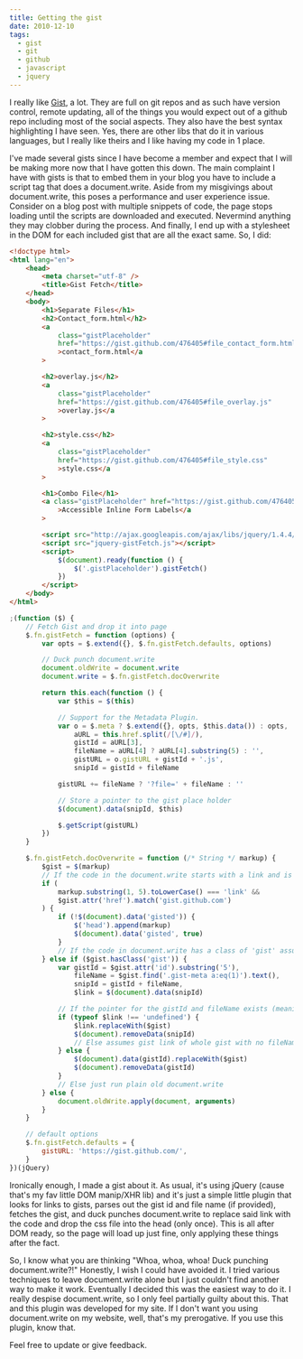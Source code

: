```yaml
---
title: Getting the gist
date: 2010-12-10
tags:
  - gist
  - git
  - github
  - javascript
  - jquery
---
```


I really like [Gist](https://gist.github.com/), a lot. They are full on git repos and as such have version control, remote updating, all of the things you would expect out of a github repo including most of the social aspects. They also have the best syntax highlighting I have seen. Yes, there are other libs that do it in various languages, but I really like theirs and I like having my code in 1 place.

I've made several gists since I have become a member and expect that I will be making more now that I have gotten this down. The main complaint I have with gists is that to embed them in your blog you have to include a script tag that does a document.write. Aside from my misgivings about document.write, this poses a performance and user experience issue. Consider on a blog post with multiple snippets of code, the page stops loading until the scripts are downloaded and executed. Nevermind anything they may clobber during the process. And finally, I end up with a stylesheet in the DOM for each included gist that are all the exact same. So, I did:

```html
<!doctype html>
<html lang="en">
	<head>
		<meta charset="utf-8" />
		<title>Gist Fetch</title>
	</head>
	<body>
		<h1>Separate Files</h1>
		<h2>Contact_form.html</h2>
		<a
			class="gistPlaceholder"
			href="https://gist.github.com/476405#file_contact_form.html"
			>contact_form.html</a
		>

		<h2>overlay.js</h2>
		<a
			class="gistPlaceholder"
			href="https://gist.github.com/476405#file_overlay.js"
			>overlay.js</a
		>

		<h2>style.css</h2>
		<a
			class="gistPlaceholder"
			href="https://gist.github.com/476405#file_style.css"
			>style.css</a
		>

		<h1>Combo File</h1>
		<a class="gistPlaceholder" href="https://gist.github.com/476405"
			>Accessible Inline Form Labels</a
		>

		<script src="http://ajax.googleapis.com/ajax/libs/jquery/1.4.4/jquery.min.js"></script>
		<script src="jquery-gistFetch.js"></script>
		<script>
			$(document).ready(function () {
				$('.gistPlaceholder').gistFetch()
			})
		</script>
	</body>
</html>
```

```js
;(function ($) {
	// Fetch Gist and drop it into page
	$.fn.gistFetch = function (options) {
		var opts = $.extend({}, $.fn.gistFetch.defaults, options)

		// Duck punch document.write
		document.oldWrite = document.write
		document.write = $.fn.gistFetch.docOverwrite

		return this.each(function () {
			var $this = $(this)

			// Support for the Metadata Plugin.
			var o = $.meta ? $.extend({}, opts, $this.data()) : opts,
				aURL = this.href.split(/[\/#]/),
				gistId = aURL[3],
				fileName = aURL[4] ? aURL[4].substring(5) : '',
				gistURL = o.gistURL + gistId + '.js',
				snipId = gistId + fileName

			gistURL += fileName ? '?file=' + fileName : ''

			// Store a pointer to the gist place holder
			$(document).data(snipId, $this)

			$.getScript(gistURL)
		})
	}

	$.fn.gistFetch.docOverwrite = function (/* String */ markup) {
		$gist = $(markup)
		// If the code in the document.write starts with a link and is from gist.github.com
		if (
			markup.substring(1, 5).toLowerCase() === 'link' &&
			$gist.attr('href').match('gist.github.com')
		) {
			if (!$(document).data('gisted')) {
				$('head').append(markup)
				$(document).data('gisted', true)
			}
			// If the code in document.write has a class of 'gist' assume it's a gist
		} else if ($gist.hasClass('gist')) {
			var gistId = $gist.attr('id').substring('5'),
				fileName = $gist.find('.gist-meta a:eq(1)').text(),
				snipId = gistId + fileName,
				$link = $(document).data(snipId)

			// If the pointer for the gistId and fileName exists (meaning file specfic gist)
			if (typeof $link !== 'undefined') {
				$link.replaceWith($gist)
				$(document).removeData(snipId)
				// Else assumes gist link of whole gist with no fileName specified
			} else {
				$(document).data(gistId).replaceWith($gist)
				$(document).removeData(gistId)
			}
			// Else just run plain old document.write
		} else {
			document.oldWrite.apply(document, arguments)
		}
	}

	// default options
	$.fn.gistFetch.defaults = {
		gistURL: 'https://gist.github.com/',
	}
})(jQuery)
```

Ironically enough, I made a gist about it. As usual, it's using jQuery (cause that's my fav little DOM manip/XHR lib) and it's just a simple little plugin that looks for links to gists, parses out the gist id and file name (if provided), fetches the gist, and duck punches document.write to replace said link with the code and drop the css file into the head (only once). This is all after DOM ready, so the page will load up just fine, only applying these things after the fact.

So, I know what you are thinking "Whoa, whoa, whoa! Duck punching document.write?!" Honestly, I wish I could have avoided it. I tried various techniques to leave document.write alone but I just couldn't find another way to make it work. Eventually I decided this was the easiest way to do it. I really despise document.write, so I only feel partially guilty about this. That and this plugin was developed for my site. If I don't want you using document.write on my website, well, that's my prerogative. If you use this plugin, know that.

Feel free to update or give feedback.
